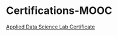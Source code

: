 # Certifications-MOOC

[Applied Data Science Lab Certificate](https://www.credly.com/badges/aca1a00d-c270-493e-be0c-d4f3f771889f/public_url)
